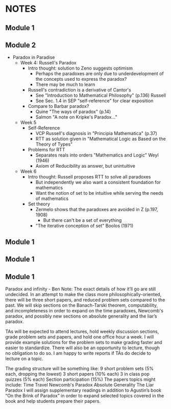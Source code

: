 # NOTES

## Module 1



## Module 2

- Paradox in Paradise
    - Week 4: Russell's Paradox
        - Intro thought: solution to Zeno suggests optimism
            - Perhaps the paradoxes are only due to underdevelopment of the concepts used to express the paradox?
            - There may be much to learn
        - Russell's contradiction is a derivative of Cantor's
            - See "Introduction to Mathematical Philosophy" (p.136) Russell
            - See Sec. 1.4 in SEP "self-reference" for clear exposition
        - Compare to Barbar paradox?
            - Quine "The ways of paradox" (p.14)
            - Salmon "A note on Kripke's Paradox..."
    - Week 5
        - Self-Reference 
            - VCP Russell's diagnosis in "Principia Mathematica" (p.37)
            - RTT as solution given in "Mathematical Logic as Based on the Theory of Types"
        - Problems for RTT
            - Separates reals into orders "Mathematics and Logic" Weyl (1946)
            - Axiom of Reducibility as answer, but unintuitive
    - Week 6
        - Intro thought: Russell proposes RTT to solve all paradoxes
            - But independently we also want a consistent foundation for mathematics
            - Want the notion of set to be intuitive while serving the needs of mathematics
        - Set theory
            - Zermelo shows that the paradoxes are avoided in Z (p.197, 1908)
                - But there can't be a set of everything   
            - "The iterative conception of set" Boolos (1971)
    <!-- - Week 7 -->
    <!--     - Absolute Generality -->
    <!--         - No set of everything, but equally, can't seem to quantify over everything -->
    <!--         - "Speaking of Everything" Cartwright -->


## Module 1



## Module 1



## Module 1



Paradox and infinity - Ben
Note: The exact details of how it’ll go are still undecided.
In an attempt to make the class more philosophically-oriented, there will be three short papers, and reduced problem sets compared to the past. We will skip sections on the Banach-Tarski theorem, computability, and incompleteness in order to expand on the time paradoxes, Newcomb's paradox, and possibly new sections on absolute generality and the liar’s paradox.

TAs will be expected to attend lectures, hold weekly discussion sections, grade problem sets and papers, and hold one office hour a week. I will provide example solutions for the problem sets to make grading faster and easier to standardize. There will also be an opportunity to lecture, though no obligation to do so. I am happy to write reports if TAs do decide to lecture on a topic.

The grading structure will be something like:
9 short problem sets (5% each, dropping the lowest)
3 short papers (10% each)
3 in class pop quizzes (5% each)
Section participation (15%)
The papers topics might include:
Time Travel
Newcomb's Paradox
Absolute Generality
The Liar Paradox
I will assign supplementary readings in addition to Agustin’s book “On the Brink of Paradox” in order to expand selected topics covered in the book and help students prepare their papers.
